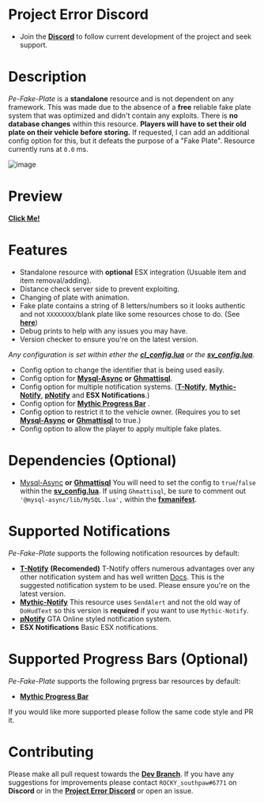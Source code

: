 # Project Error Discord

- Join the [**Discord**](https://discord.gg/HYwBjTbAY5) to follow current development of the project and seek support.

# Description

*Pe-Fake-Plate* is a **standalone** resource and is not dependent on any framework. This was made due to the absence of a **free** reliable fake plate system that was optimized and didn't contain any exploits. There is **no database changes** within this resource. **Players will have to set their old plate on their vehicle before storing.** If requested, I can add an additional config option for this, but it defeats the purpose of a "Fake Plate". Resource currently runs at `0.0` ms.

![image](https://user-images.githubusercontent.com/55056068/118578285-e06acc80-b759-11eb-8adf-3abca2c784f1.png)


# Preview
[**Click Me!**](https://streamable.com/ualbo3)

# Features

- Standalone resource with **optional** ESX integration (Usuable item and item removal/adding).
- Distance check server side to prevent exploiting.
- Changing of plate with animation.
- Fake plate contains a string of 8 letters/numbers so it looks authentic and not `XXXXXXXX`/blank plate like some resources chose to do. (See [**here**](https://i.imgur.com/bEVyXzU.png))
- Debug prints to help with any issues you may have.
- Version checker to ensure you're on the latest version.

*Any configuration is set within ether the [**cl_config.lua**](https://github.com/project-error/pe-fake-plate/blob/main/config/cl_config.lua) or the [**sv_config.lua**](https://github.com/project-error/pe-fake-plate/blob/main/config/sv_config.lua).*

- Config option to change the identifier that is being used easily.
- Config option for [**Mysql-Async**](https://github.com/brouznouf/fivem-mysql-async) **or** [**Ghmattisql**](https://github.com/GHMatti/ghmattimysql).
- Config option for multiple notification systems. ([**T-Notify**](https://github.com/TasoOneAsia/t-notify), [**Mythic-Notify**](https://github.com/FlawwsX/mythic_notify), [**pNotify**](https://forum.cfx.re/t/release-pnotify-in-game-js-notifications-using-noty/20659) and **ESX Notifications**.)
- Config option for [**Mythic Progress Bar**](https://github.com/ONyambura/mythic_progbar) .
- Config option to restrict it to the vehicle owner. (Requires you to set [**Mysql-Async**](https://github.com/brouznouf/fivem-mysql-async) **or** [**Ghmattisql**](https://github.com/GHMatti/ghmattimysql) to true.)
- Config option to allow the player to apply multiple fake plates.

# Dependencies (Optional)

- [Mysql-Async](https://github.com/brouznouf/fivem-mysql-async) **or** [**Ghmattisql**](https://github.com/GHMatti/ghmattimysql) You will need to set the config to `true`/`false` within the [**sv_config.lua**](https://github.com/project-error/pe-fake-plate/blob/main/config/sv_config.lua). 
If using `Ghmattisql`, be sure to comment out `'@mysql-async/lib/MySQL.lua',` within the [**fxmanifest**](hhttps://github.com/project-error/pe-fake-plate/blob/faa27fd64019a21f88665af9859f1f4e95204fa0/fxmanifest.lua#L12).

# Supported Notifications

*Pe-Fake-Plate* supports the following notification resources by default:
- [**T-Notify**](https://github.com/TasoOneAsia/t-notify) **(Recomended)** T-Notify offers numerous advantages over any other notification system and has well written [Docs](https://docs.tasoagc.dev/#/). This is the suggested notification system to be used. Please ensure you're on the latest version.
- [**Mythic-Notify**](https://github.com/FlawwsX/mythic_notify) This resource uses `SendAlert` and not the old way of `DoHudText` so this version is **required** if you want to use `Mythic-Notify`.
- [**pNotify**](https://forum.cfx.re/t/release-pnotify-in-game-js-notifications-using-noty/20659) GTA Online styled notification system.
- **ESX Notifications** Basic ESX notifications.

# Supported Progress Bars (Optional)

*Pe-Fake-Plate* supports the following prgress bar resources by default:
- [**Mythic Progress Bar**](https://github.com/ONyambura/mythic_progbar)

If you would like more supported please follow the same code style and PR it.

# Contributing

Please make all pull request towards the [**Dev Branch**](https://github.com/project-error/new-fakeplate-who-dis/tree/dev). If you have any suggestions for improvements please contact `ROCKY_southpaw#6771` on **Discord** or in the [**Project Error Discord**](https://discord.gg/HYwBjTbAY5) or open an issue.
